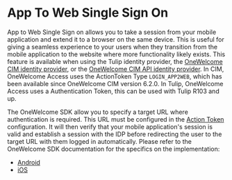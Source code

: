# App To Web Single Sign On

App to Web Single Sign on allows you to take a session from your mobile application and extend it to a browser on the same device. This is
useful for giving a seamless experience to your users when they transition from the mobile application to the website where more
functionality likely exists. 
This feature is available when using the Tulip identity provider, 
the [OneWelcome CIM identity provider](../general-app-config/identity-providers/identity-providers.md#configure-a-onewelcome-cim-identity-provider),
or the [OneWelcome CIM API identity provider](../general-app-config/identity-providers/identity-providers.md#configure-a-onewelcome-cim-api-identity-provider).
In CIM, OneWelcome Access uses the ActionToken Type `LOGIN_APP2WEB`, which has been available since OneWelcome CIM version 6.2.0.
In Tulip, OneWelcome Access uses a Authentication Token, this can be used with Tulip R103 and up.

The OneWelcome SDK allow you to specify a target URL where authentication is required. This URL must be configured in the
[Action Token](https://docs-single-tenant.onewelcome.net/cim/stable/idp/topic-guides/authentication/action-token-login.html) configuration. It
will then verify that your mobile
application's session is valid and establish a session with the IDP before redirecting the user to the target URL with them logged in
automatically.
Please refer to the OneWelcome SDK documentation for the specifics on the implementation:

* [Android](https://developer.onewelcome.com/android/android-sdk/app-to-web-single-sign-on)
* [iOS](https://developer.onewelcome.com/ios/sdk/app-to-web-single-sign-on)
